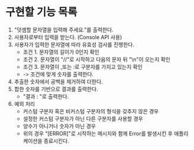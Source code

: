 # 구현할 기능 목록 

1. "덧셈할 문자열을 입력해 주세요."를 출력한다.
2. 사용자로부터 입력을 받는다. (Console API 사용)
3. 사용자가 입력한 문자열에 따라 유효성 검사를 진행한다.
    - 조건 1. 문자열의 길이가 0인지 확인
    - 조건 2. 문자열이 "//"로 시작하고 다음의 문자 뒤 "\n"이 오는지 확인
    - 조건 3. 문자열이 ,또는 :로 구분자를 가지고 있는지 확인
    - -> 조건에 맞게 숫자를 출력한다.
4. 추출한 숫자에서 공백을 제거하여 더한다.
5. 합한 숫자를 기반으로 결과를 출력한다.
    - "결과 : "로 출력한다.
6. 예외 처리 
    - 커스텀 구분자 혹은 비커스텀 구분자의 형식을 갖추지 않은 경우
    - 설정한 커스텀 구분자가 아닌 다른 구분자를 사용할 경우
    - 양수가 아니거나 숫자가 아닌 경우
    - 위의 경우 "[ERROR]"로 시작하는 메시지와 함께 Error를 발생시킨 후 애플리케이션을 종료시킨다.